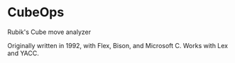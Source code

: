 # CubeOps
Rubik's Cube move analyzer

Originally written in 1992, with Flex, Bison, and Microsoft C. Works with Lex and YACC.

